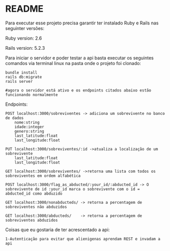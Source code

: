 # README

Para executar esse projeto precisa garantir ter instalado Ruby e Rails nas seguinter versões:

Ruby version: 2.6

Rails version: 5.2.3

Para iniciar o servidor e poder testar a api basta executar os seguintes comandos via terminal linux na pasta onde o projeto foi clonado:
	
	bundle install
	rails db:migrate
	rails server
	
	#agora o servidor está ativo e os endpoints citados abaixo estão funcionando normalmente


Endpoints:
	
	POST localhost:3000/sobreviventes -> adiciona um sobrevivente no banco de dados
		nome:string
		idade:integer
		genero:string
		last_latitude:float
		last_longitude:float

	PUT localhost:3000/sobreviventes/:id ->atualiza a localização de um sobrevivente
		last_latitude:float
		last_longitude:float

	GET localhost:3000/sobreviventes/ ->retorna uma lista com todos os sobreviventes em ordem alfabética

	POST localhost:3000/flag_as_abducted/:your_id/:abducted_id -> O sobrevivente de id :your_id marca o sobrevivente com o id = abducted_id como abduzido

	GET localhost:3000/nonabducteds/ -> retorna a percentagem de sobreviventes não abduzidos

	GET localhost:3000/abducteds/    -> retorna a percentagem de sobreviventes abduzidos
	

Coisas que eu gostaria de ter acrescentado a api:

	1-Autenticação para evitar que alienigenas aprendam REST e invadam a api 

